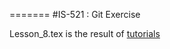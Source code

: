 =======
#IS-521 : Git Exercise

Lesson_8.tex is the result of [tutorials](https://guides.github.com/features/mastering-markdown/)

